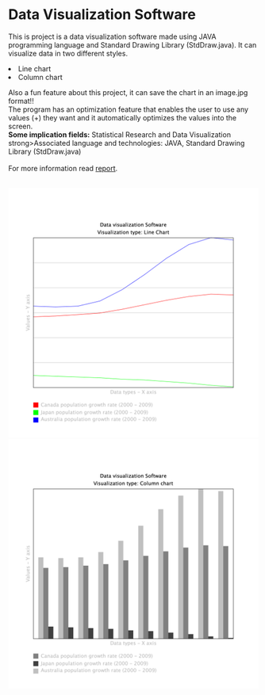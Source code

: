 # Data Visualization Software

<p>This is project is a data visualization software made using JAVA programming language and Standard Drawing Library (StdDraw.java). It can visualize data in two different styles.<br/>

  <li>Line chart</li>
  <li>Column chart</li>

Also a fun feature about this project, it can save the chart in an image.jpg format!! <br/>
The program has an optimization feature that enables the user to use any values (+) they want and it automatically optimizes the values into the screen. <br/>
<strong>Some implication fields:</strong> Statistical Research and Data Visualization<br/>
strong>Associated language and technologies:</strong> JAVA, Standard Drawing Library (StdDraw.java)<br/><br/>
For more information read <a href = "">report</a>.<br/><br/>
</p>

<p>
  <div class="row">
  <div class="column"><img src="https://github.com/JayedRafiProjects/data_visualization_software/blob/main/line_chart.png" alt="image"></div>
  <div class="column"><img src="https://github.com/JayedRafiProjects/data_visualization_software/blob/main/column_chart.png" alt="image"></div>
  </div>
</p>

